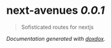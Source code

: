 # next-avenues *0.0.1*

> Sofisticated routes for nextjs


*Documentation generated with [doxdox](https://github.com/neogeek/doxdox).*
